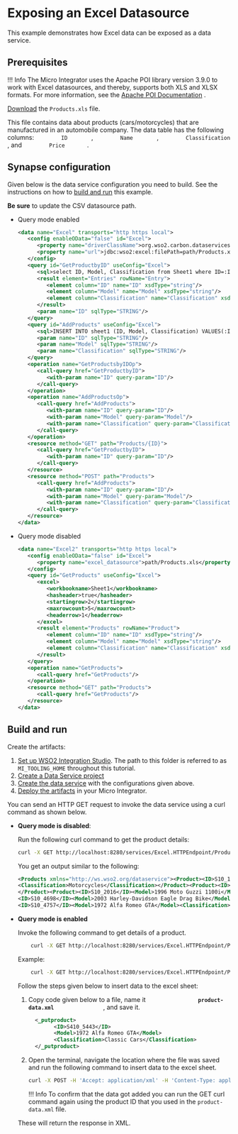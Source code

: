 # Exposing an Excel Datasource

This example demonstrates how Excel data can be exposed as a data service.

## Prerequisites

!!! Info
    The Micro Integrator uses the Apache POI library version 3.9.0 to work with Excel datasources, and thereby, supports both XLS and XLSX formats. For more information, see the [Apache POI Documentation](index) .

[Download](https://github.com/wso2-docs/WSO2_EI/blob/master/data-service-resources/Products.xls) the `Products.xls` file.

This file contains data about products (cars/motorcycles) that are
manufactured in an automobile company. The data table has the following
columns: `         ID        ` , `         Name        ` ,
`         Classification        ` , and `         Price        `.

## Synapse configuration
Given below is the data service configuration you need to build. See the instructions on how to [build and run](#build-and-run) this example.

**Be sure** to update the CSV datasource path.

-   Query mode enabled

    ```xml
    <data name="Excel" transports="http https local">
       <config enableOData="false" id="Excel">
          <property name="driverClassName">org.wso2.carbon.dataservices.sql.driver.TDriver</property>
          <property name="url">jdbc:wso2:excel:filePath=path/Products.xls</property>
       </config>
       <query id="GetProductbyID" useConfig="Excel">
          <sql>select ID, Model, Classification from Sheet1 where ID=:ID</sql>
          <result element="Entries" rowName="Entry">
             <element column="ID" name="ID" xsdType="string"/>
             <element column="Model" name="Model" xsdType="string"/>
             <element column="Classification" name="Classification" xsdType="string"/>
          </result>
          <param name="ID" sqlType="STRING"/>
       </query>
       <query id="AddProducts" useConfig="Excel">
          <sql>INSERT INTO sheet1 (ID, Model, Classification) VALUES(:ID, :Model, :Classification)</sql>
          <param name="ID" sqlType="STRING"/>
          <param name="Model" sqlType="STRING"/>
          <param name="Classification" sqlType="STRING"/>
       </query>
       <operation name="GetProductsbyIDOp">
          <call-query href="GetProductbyID">
             <with-param name="ID" query-param="ID"/>
          </call-query>
       </operation>
       <operation name="AddProductsOp">
          <call-query href="AddProducts">
             <with-param name="ID" query-param="ID"/>
             <with-param name="Model" query-param="Model"/>
             <with-param name="Classification" query-param="Classification"/>
          </call-query>
       </operation>
       <resource method="GET" path="Products/{ID}">
          <call-query href="GetProductbyID">
             <with-param name="ID" query-param="ID"/>
          </call-query>
       </resource>
       <resource method="POST" path="Products">
          <call-query href="AddProducts">
             <with-param name="ID" query-param="ID"/>
             <with-param name="Model" query-param="Model"/>
             <with-param name="Classification" query-param="Classification"/>
          </call-query>
       </resource>
    </data>
    ```

-   Query mode disabled

    ```xml
    <data name="Excel2" transports="http https local">
       <config enableOData="false" id="Excel">
          <property name="excel_datasource">path/Products.xls</property>
       </config>
       <query id="GetProducts" useConfig="Excel">
          <excel>
             <workbookname>Sheet1</workbookname>
             <hasheader>true</hasheader>
             <startingrow>2</startingrow>
             <maxrowcount>5</maxrowcount>
             <headerrow>1</headerrow>
          </excel>
          <result element="Products" rowName="Product">
             <element column="ID" name="ID" xsdType="string"/>
             <element column="Model" name="Model" xsdType="string"/>
             <element column="Classification" name="Classification" xsdType="string"/>
          </result>
       </query>
       <operation name="GetProducts">
          <call-query href="GetProducts"/>
       </operation>
       <resource method="GET" path="Products">
          <call-query href="GetProducts"/>
       </resource>
    </data>
    ```

## Build and run

Create the artifacts:

1. [Set up WSO2 Integration Studio](../../../../develop/installing-WSO2-Integration-Studio). The path to this folder is referred to as `MI_TOOLING_HOME` throughout this tutorial.      
2. [Create a Data Service project](../../../../develop/creating-projects/#data-services-project)
4. [Create the data service](../../../../develop/creating-artifacts/data-services/creating-data-services) with the configurations given above.
5. [Deploy the artifacts](../../../../develop/deploy-and-run) in your Micro Integrator. 

You can send an HTTP GET request to invoke the data service using a curl
command as shown below.

-   **Query mode is disabled**:

    Run the following curl command to get the product details:

    ```bash
    curl -X GET http://localhost:8280/services/Excel.HTTPEndpoint/Products
    ```

    You get an output similar to the following:

    ```xml
    <Products xmlns="http://ws.wso2.org/dataservice"><Product><ID>S10_1678</ID><Model>1969 Harley Davidson Ultimate Chopper</Model>
    <Classification>Motorcycles</Classification></Product><Product><ID>S10_1949</ID><Model>1952 Alpine Renault 1300</Model><Classification>Classic Cars</Classification>
    </Product><Product><ID>S10_2016</ID><Model>1996 Moto Guzzi 1100i</Model><Classification>Motorcycles</Classification></Product><Product>
    <ID>S10_4698</ID><Model>2003 Harley-Davidson Eagle Drag Bike</Model><Classification>Motorcycles</Classification></Product><Product>
    <ID>S10_4757</ID><Model>1972 Alfa Romeo GTA</Model><Classification>Classic Cars</Classification></Product></Products>
    ```

-   **Query mode is enabled**

    Invoke the following command to get details of a product.

    ```bash
        curl -X GET http://localhost:8280/services/Excel.HTTPEndpoint/Products/{PRODUCT_ID}
    ```

    Example:

    ```bash
        curl -X GET http://localhost:8280/services/Excel.HTTPEndpoint/Products/S10_4757
    ```

    Follow the steps given below to insert data to the excel sheet:

    1.  Copy code given below to a file, name it
        **`                 product-data.xml                `** , and save
        it.
        ```xml
          <_putproduct>
                <ID>S410_5443</ID>
                <Model>1972 Alfa Romeo GTA</Model>
                <Classification>Classic Cars</Classification>
          </_putproduct>
        ```

    2.  Open the terminal, navigate the location where the file was saved
        and run the following command to insert data to the excel sheet.

        ```bash
        curl -X POST -H 'Accept: application/xml' -H 'Content-Type: application/xml' --data "@product-data.xml" -k -v http://localhost:8280/services/Excel.HTTPEndpoint/Products
        ```

        !!! Info
            To confirm that the data got added you can run the GET curl command again using the product ID that you used in the `product-data.xml` file.
        
    These will return the response in XML.